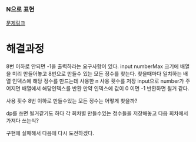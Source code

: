 ### N으로 표현
[문제링크](https://school.programmers.co.kr/learn/courses/30/lessons/42895)

# 해결과정

8번 이하로 안되면 -1을 출력하라는 요구사항이 있다.
input numberMax 크기에 배열을 미리 만들어놓고 8번으로 만들수 있는 모든 정수를 찾는다.
찾을때마다 일치하는 배열 인덱스에 해당 정수를 만드는데 사용한 n 사용 횟수를 저장
input으로 number가 주어지면 배열에서 해당인덱스를 반환 만약 인덱스에 값이 0 이면 -1 반환하면 될거 같다.

사용 횟수 8번 이하로 만들수있는 모든 정수는 어떻게 찾을까?

dp를 쓰면 될거같기도 하다 각 회차별 만들수있는 정수들을 저장해놓고
다음 회차에서 가져다 쓰는식?

구현에 실패해서 다음에 다시 도전하겠다.